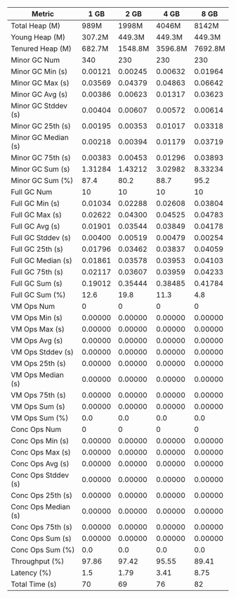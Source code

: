 | Metric | 1 GB | 2 GB | 4 GB | 8 GB |
|------|----|----|----|----|
| Total Heap (M) | 989M | 1998M | 4046M | 8142M |
| Young Heap (M) | 307.2M | 449.3M | 449.3M | 449.3M |
| Tenured Heap (M) | 682.7M | 1548.8M | 3596.8M | 7692.8M |
| Minor GC Num | 340 | 230 | 230 | 230 |
| Minor GC Min (s) | 0.00121 | 0.00245 | 0.00632 | 0.01964 |
| Minor GC Max (s) | 0.03569 | 0.04379 | 0.04863 | 0.06642 |
| Minor GC Avg (s) | 0.00386 | 0.00623 | 0.01317 | 0.03623 |
| Minor GC Stddev (s) | 0.00404 | 0.00607 | 0.00572 | 0.00614 |
| Minor GC 25th (s) | 0.00195 | 0.00353 | 0.01017 | 0.03318 |
| Minor GC Median (s) | 0.00218 | 0.00394 | 0.01179 | 0.03719 |
| Minor GC 75th (s) | 0.00383 | 0.00453 | 0.01296 | 0.03893 |
| Minor GC Sum (s) | 1.31284 | 1.43212 | 3.02982 | 8.33234 |
| Minor GC Sum (%) | 87.4 | 80.2 | 88.7 | 95.2 |
| Full GC Num | 10 | 10 | 10 | 10 |
| Full GC Min (s) | 0.01034 | 0.02288 | 0.02608 | 0.03804 |
| Full GC Max (s) | 0.02622 | 0.04300 | 0.04525 | 0.04783 |
| Full GC Avg (s) | 0.01901 | 0.03544 | 0.03849 | 0.04178 |
| Full GC Stddev (s) | 0.00400 | 0.00519 | 0.00479 | 0.00254 |
| Full GC 25th (s) | 0.01796 | 0.03462 | 0.03837 | 0.04059 |
| Full GC Median (s) | 0.01861 | 0.03578 | 0.03953 | 0.04103 |
| Full GC 75th (s) | 0.02117 | 0.03607 | 0.03959 | 0.04233 |
| Full GC Sum (s) | 0.19012 | 0.35444 | 0.38485 | 0.41784 |
| Full GC Sum (%) | 12.6 | 19.8 | 11.3 | 4.8 |
| VM Ops Num | 0 | 0 | 0 | 0 |
| VM Ops Min (s) | 0.00000 | 0.00000 | 0.00000 | 0.00000 |
| VM Ops Max (s) | 0.00000 | 0.00000 | 0.00000 | 0.00000 |
| VM Ops Avg (s) | 0.00000 | 0.00000 | 0.00000 | 0.00000 |
| VM Ops Stddev (s) | 0.00000 | 0.00000 | 0.00000 | 0.00000 |
| VM Ops 25th (s) | 0.00000 | 0.00000 | 0.00000 | 0.00000 |
| VM Ops Median (s) | 0.00000 | 0.00000 | 0.00000 | 0.00000 |
| VM Ops 75th (s) | 0.00000 | 0.00000 | 0.00000 | 0.00000 |
| VM Ops Sum (s) | 0.00000 | 0.00000 | 0.00000 | 0.00000 |
| VM Ops Sum (%) | 0.0 | 0.0 | 0.0 | 0.0 |
| Conc Ops Num | 0 | 0 | 0 | 0 |
| Conc Ops Min (s) | 0.00000 | 0.00000 | 0.00000 | 0.00000 |
| Conc Ops Max (s) | 0.00000 | 0.00000 | 0.00000 | 0.00000 |
| Conc Ops Avg (s) | 0.00000 | 0.00000 | 0.00000 | 0.00000 |
| Conc Ops Stddev (s) | 0.00000 | 0.00000 | 0.00000 | 0.00000 |
| Conc Ops 25th (s) | 0.00000 | 0.00000 | 0.00000 | 0.00000 |
| Conc Ops Median (s) | 0.00000 | 0.00000 | 0.00000 | 0.00000 |
| Conc Ops 75th (s) | 0.00000 | 0.00000 | 0.00000 | 0.00000 |
| Conc Ops Sum (s) | 0.00000 | 0.00000 | 0.00000 | 0.00000 |
| Conc Ops Sum (%) | 0.0 | 0.0 | 0.0 | 0.0 |
| Throughput (%) | 97.86 | 97.42 | 95.55 | 89.41 |
| Latency (%) | 1.5 | 1.79 | 3.41 | 8.75 |
| Total Time (s) | 70 | 69 | 76 | 82 |
